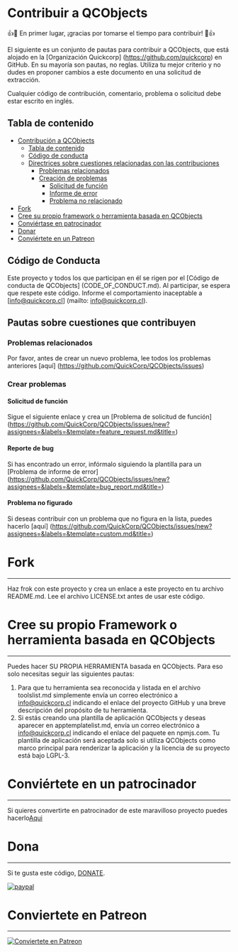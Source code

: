 # Contribuir a QCObjects

:+1::tada: En primer lugar, ¡gracias por tomarse el tiempo para contribuir! :tada::+1:

El siguiente es un conjunto de pautas para contribuir a QCObjects, que está alojado en la [Organización Quickcorp] (https://github.com/quickcorp) en GitHub. En su mayoría son pautas, no reglas. Utiliza tu mejor criterio y no dudes en proponer cambios a este documento en una solicitud de extracción.

Cualquier código de contribución, comentario, problema o solicitud debe estar escrito en inglés.

## Tabla de contenido

<!-- TOC depthFrom:1 depthTo:6 withLinks:1 updateOnSave:1 orderedList:0 -->

- [Contribución a QCObjects](#contribución-a-qcobjects)
	- [Tabla de contenido](#tabla-de-contenido)
	- [Código de conducta](#código-de-conducta)
	- [Directrices sobre cuestiones relacionadas con las contribuciones](#directrices-sobre-cuestiones-relacionadas-con-las-contribuciones)
		- [Problemas relacionados](#problemas-relacionados)
		- [Creación de problemas](#creación-de-problemas)
			- [Solicitud de función](#solicitud-de-función)
			- [Informe de error](#informe-de-error)
			- [Problema no relacionado](#problema-no-relacionado)
- [Fork](#Fork)
- [Cree su propio framework o herramienta basada en QCObjects](#Cree-su-propio-Framework-o-herramienta)
- [Conviértase en patrocinador](#conviértase-en-patrocinador)
- [Donar](#donar)
- [Conviértete en un Patreon](#Become-a-patreon)

<!-- /TOC -->

## Código de Conducta

Este proyecto y todos los que participan en él se rigen por el [Código de conducta de QCObjects] (CODE_OF_CONDUCT.md). Al participar, se espera que respete este código. Informe el comportamiento inaceptable a [info@quickcorp.cl] (mailto: info@quickcorp.cl).


## Pautas sobre cuestiones que contribuyen

### Problemas relacionados

Por favor, antes de crear un nuevo problema, lee todos los problemas anteriores [aquí] (https://github.com/QuickCorp/QCObjects/issues)

### Crear problemas



#### Solicitud de función

Sigue el siguiente enlace y crea un [Problema de solicitud de función] (https://github.com/QuickCorp/QCObjects/issues/new?assignees=&labels=&template=feature_request.md&title=)


#### Reporte de bug

Si has encontrado un error, infórmalo siguiendo la plantilla para un [Problema de informe de error] (https://github.com/QuickCorp/QCObjects/issues/new?assignees=&labels=&template=bug_report.md&title=)

#### Problema no figurado

Si deseas contribuir con un problema que no figura en la lista, puedes hacerlo [aquí] (https://github.com/QuickCorp/QCObjects/issues/new?assignees=&labels=&template=custom.md&title=)

# Fork
--------------

Haz frok con este proyecto y crea un enlace a este proyecto en tu archivo README.md. Lee el archivo LICENSE.txt antes de usar este código.

# Cree su propio Framework o herramienta basada en QCObjects
--------------

Puedes hacer SU PROPIA HERRAMIENTA basada en QCObjects. Para eso solo necesitas seguir las siguientes pautas:

1. Para que tu herramienta sea reconocida y listada en el archivo toolslist.md simplemente envía un correo electrónico a info@quickcorp.cl indicando el enlace del proyecto GitHub y una breve descripción del propósito de tu herramienta.
2. Si estás creando una plantilla de aplicación QCObjects y deseas aparecer en apptemplatelist.md, envía un correo electrónico a info@quickcorp.cl indicando el enlace del paquete en npmjs.com. Tu plantilla de aplicación será aceptada solo si utiliza QCObjects como marco principal para renderizar la aplicación y la licencia de su proyecto está bajo LGPL-3.




# Conviértete en un patrocinador
------------------
Si quieres convertirte en patrocinador de este maravilloso proyecto puedes hacerlo[Aqui](https://sponsorsignup.qcobjects.dev/)


# Dona
--------------

Si te gusta este código, [DONATE](https://www.paypal.com/cgi-bin/webscr?cmd=_s-xclick&hosted_button_id=UUTDBUQHCS4PU&source=url).

 [![paypal](https://www.paypalobjects.com/webstatic/mktg/logo/AM_mc_vs_dc_ae.jpg)](https://www.paypal.com/cgi-bin/webscr?cmd=_s-xclick&hosted_button_id=UUTDBUQHCS4PU&source=url)

# Conviertete en Patreon
--------------

[![Conviertete en  Patreon ](https://c5.patreon.com/external/logo/become_a_patron_button.png)](https://www.patreon.com/join/qcobjects?)

